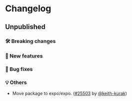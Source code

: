 # Changelog

## Unpublished

### 🛠 Breaking changes

### 🎉 New features

### 🐛 Bug fixes

### 💡 Others
- Move package to expo/expo. ([#25503](https://github.com/expo/expo/pull/25503) by [@keith-kurak](https://github.com/keith-kurak))